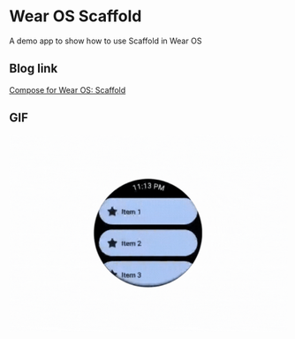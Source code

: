 # Wear OS Scaffold

A demo app to show how to use Scaffold in Wear OS

## Blog link
[Compose for Wear OS: Scaffold](https://proandroiddev.com/compose-for-wear-os-scaffold-89e0fc5cc033) 

## GIF

![Example](gif/example.gif)
